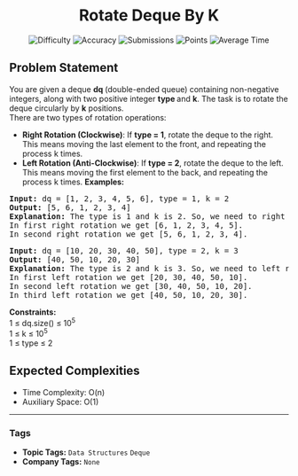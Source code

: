 <h1 align="center">Rotate Deque By K</h1>

<p align="center">
  <img alt="Difficulty" title="Difficulty" src="https://custom-icon-badges.demolab.com/badge/Difficulty: Easy-1F222E?style=for-the-badge&logoColor=white&logo=fire"/>
  <img alt="Accuracy" title="Accuracy" src="https://custom-icon-badges.demolab.com/badge/Accuracy: 75.79%25-1F222E?style=for-the-badge&logoColor=white&logo=target"/>
  <img alt="Submissions" title="Submissions" src="https://custom-icon-badges.demolab.com/badge/Submissions: 22K+-1F222E?style=for-the-badge&logoColor=white&logo=repo"/>
  <img alt="Points" title="Points" src="https://custom-icon-badges.demolab.com/badge/Points: 2-1F222E?style=for-the-badge&logoColor=white&logo=award"/>
  <img alt="Average Time" title="Average Time" src="https://custom-icon-badges.demolab.com/badge/Average%20Time: N/A-1F222E?style=for-the-badge&logoColor=white&logo=clock"/>
</p>

## Problem Statement

You are given a deque <b>dq </b>(double-ended queue) containing non-negative integers, along with two positive integer <b>type </b>and <b>k</b>. The task is to rotate the deque circularly by <b>k</b> positions.<br>There are two types of rotation operations:

 

 

- <b>Right Rotation (Clockwise)</b>: If <b>type = 1</b>, rotate the deque to the right. This means moving the last element to the front, and repeating the process k times.
- <b>Left Rotation (Anti-Clockwise)</b>: If <b>type = 2</b>, rotate the deque to the left. This means moving the first element to the back, and repeating the process k times.
<b>Examples:</b>

<pre><b>Input: </b>dq = [1, 2, 3, 4, 5, 6], type = 1, k = 2
<b>Output:</b> [5, 6, 1, 2, 3, 4] 
<b>Explanation:</b> The type is 1 and k is 2. So, we need to right rotate dequeue by 2 times.<br>In first right rotation we get [6, 1, 2, 3, 4, 5].<br>In second right rotation we get [5, 6, 1, 2, 3, 4].</pre>

<pre><b>Input:</b> dq = [10, 20, 30, 40, 50], type = 2, k = 3 
<b>Output:</b> [40, 50, 10, 20, 30] 
<b>Explanation:</b> The type is 2 and k is 3. So, we need to left rotate dequeue by 3 times.<br>In first left rotation we get [20, 30, 40, 50, 10]. <br>In second left rotation we get [30, 40, 50, 10, 20].<br>In third left rotation we get [40, 50, 10, 20, 30].</pre>

<b>Constraints:</b><br>1 ≤ dq.size() ≤ 10<sup>5 <br></sup>1 ≤ k ≤ 10<sup>5 <br></sup>1 ≤ type ≤ 2

## Expected Complexities
- Time Complexity: O(n)
- Auxiliary Space: O(1)

<hr>

### Tags
- **Topic Tags:** `Data Structures` `Deque`
- **Company Tags:** `None`
